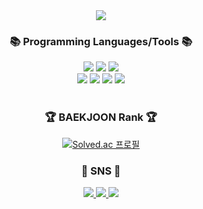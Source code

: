 

<div align=center>
	<img src="https://capsule-render.vercel.app/api?type=waving&color=auto&height=200&section=header&text=Welcome%20To%20My%20GitHub!&fontSize=45" />	
</div>
<div align=center>
<div align=center>
	<h3>📚 Programming Languages/Tools 📚</h3>
</div>
<div align="center">
	<img src="https://img.shields.io/badge/Python-3776AB?style=flat&logo=Python&logoColor=white" />
  <img src="https://img.shields.io/badge/C-A8B9CC?style=flat&logo=C&logoColor=white" />
  <img src="https://img.shields.io/badge/C++-00599C?style=flat&logo=C&logoColor=white" />
	<br>
	<img src="https://img.shields.io/badge/MySQL-4479A1?style=flat&logo=MySQL&logoColor=white" />
	<img src="https://img.shields.io/badge/Excel-217346?style=flat&logo=Microsoft Excel&logoColor=white" />
	<img src="https://img.shields.io/badge/Xcode-147EFB?style=flat&logo=Xcode&logoColor=white" />
	<img src="https://img.shields.io/badge/Visual Studio Code-007ACC?style=flat&logo=Visual Studio Code&logoColor=white" />
</div>
<br>
<div align=center>
	<h3>🏆 BAEKJOON Rank 🏆</h3>
	
[![Solved.ac 프로필](http://mazassumnida.wtf/api/generate_badge?boj=asaf0121)](https://solved.ac/asaf0121)
</div>
<div align=center>
	<h3>🎨 SNS 🎨</h3>
</div>
<div align=center>
	<a href="https://velog.io/@asaf0121">
		<img src="https://img.shields.io/badge/Velog-20C997?style=flat&logo=Velog&logoColor=white" />
	</a>
	<a href="https://github.com/woohyuk-christopher-choi">
		<img src="https://img.shields.io/badge/GitHub-181717?style=flat&logo=GitHub&logoColor=white" />
	</a>
	<a href="https://www.notion.so/CV-Resume-5cd0cd6818384b4b8e3adf44715d90be">
		<img src="https://img.shields.io/badge/Notion-000000?style=flat&logo=Notion&logoColor=white" />
	</a>
	<br>
</div>
<br>
<div align=center>
</div>
